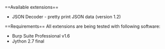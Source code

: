 ==Available extensions==
  * JSON Decoder - pretty print JSON data (version 1.2)

==Requirements==
All extensions are being tested with following software:
  * Burp Suite Professional v1.6
  * Jython 2.7 final

